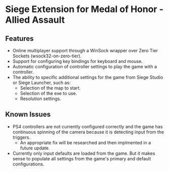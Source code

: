 # Siege Extension for Medal of Honor - Allied Assault

## Features
* Online multiplayer support through a WinSock wrapper over Zero Tier Sockets (wsock32-on-zero-tier).
* Support for configuring key bindings for keyboard and mouse.
* Automatic configuration of controller settings to play the game with a controller.
* The ability to specific additional settings for the game from Siege Studio or Siege Launcher, such as:
	* Selection of the map to start.
	* Selection of the exe to use.
	* Resolution settings.

## Known Issues
* PS4 controllers are not currently configured correctly and the game has continuous spinning of the camera because it is detecting input from the triggers.
	* An appropriate fix will be researched and then implmented in a future update.
* Currently only input defaults are loaded from the game. But it makes sense to populate all settings from the game's primary and default configurations.
